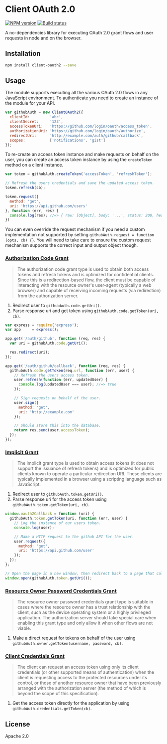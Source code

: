 # Client OAuth 2.0

[![NPM version][npm-image]][npm-url]
[![Build status][travis-image]][travis-url]

A no-dependencies library for executing OAuth 2.0 grant flows and user requests in node and on the browser.

## Installation

```sh
npm install client-oauth2 --save
```

## Usage

The module supports executing all the various OAuth 2.0 flows in any JavaScript environment. To authenticate you need to create an instance of the module for your API.

```javascript
var githubAuth = new ClientOAuth2({
  clientId:         'abc',
  clientSecret:     '123',
  accessTokenUri:   'https://github.com/login/oauth/access_token',
  authorizationUri: 'https://github.com/login/oauth/authorize',
  redirectUri:      'http://example.com/auth/github/callback',
  scopes:           ['notifications', 'gist']
});
```

To re-create an access token instance and make requests on behalf on the user, you can create an access token instance by using the `createToken` method on a client instance.

```javascript
var token = githubAuth.createToken('accessToken', 'refreshToken');

// Refresh the users credentials and save the updated access token.
token.refresh(cb);

token.request({
  method: 'get',
  uri: 'https://api.github.com/users'
}, function (err, res) {
  console.log(res); //=> { raw: [Object], body: '...', status: 200, headers: { ... } }
})
```

You can even override the request mechanism if you need a custom implementation not supported by setting `githubAuth.request = function (opts, cb) {}`. You will need to take care to ensure the custom request mechanism supports the correct input and output object though.

### [Authorization Code Grant](http://tools.ietf.org/html/rfc6749#section-4.1)

> The authorization code grant type is used to obtain both access tokens and refresh tokens and is optimized for confidential clients. Since this is a redirection-based flow, the client must be capable of interacting with the resource owner's user-agent (typically a web browser) and capable of receiving incoming requests (via redirection) from the authorization server.

1. Redirect user to `githubAuth.code.getUri()`.
2. Parse response uri and get token using `githubAuth.code.getToken(uri, cb)`.

```javascript
var express = require('express');
var app     = express();

app.get('/auth/github', function (req, res) {
  var uri = githubAuth.code.getUri();

  res.redirect(uri);
});

app.get('/auth/github/callback', function (req, res) {
  githubAuth.code.getToken(req.url, function (err, user) {
    // Refresh the users access token.
    user.refresh(function (err, updatedUser) {
      console.log(updatedUser === user); //=> true
    });

    // Sign requests on behalf of the user.
    user.sign({
      method: 'get',
      uri: 'http://example.com'
    });

    // Should store this into the database.
    return res.send(user.accessToken);
  });
});
```

### [Implicit Grant](http://tools.ietf.org/html/rfc6749#section-4.2)

>  The implicit grant type is used to obtain access tokens (it does not support the issuance of refresh tokens) and is optimized for public clients known to operate a particular redirection URI. These clients are typically implemented in a browser using a scripting language such as JavaScript.

1. Redirect user to `githubAuth.token.getUri()`.
2. Parse response uri for the access token using `githubAuth.token.getToken(uri, cb)`.

```javascript
window.oauth2Callback = function (uri) {
  githubAuth.token.getToken(uri, function (err, user) {
    // Log the instance of our users token.
    console.log(user);

    // Make a HTTP request to the github API for the user.
    user.request({
      method: 'get',
      uri: 'https://api.github.com/user'
    });
  });
};

// Open the page in a new window, then redirect back to a page that calls our global `oauth2Callback` function.
window.open(githubAuth.token.getUri());
```

### [Resource Owner Password Credentials Grant](http://tools.ietf.org/html/rfc6749#section-4.3)

> The resource owner password credentials grant type is suitable in cases where the resource owner has a trust relationship with the client, such as the device operating system or a highly privileged application.  The authorization server should take special care when enabling this grant type and only allow it when other flows are not viable.

1. Make a direct request for tokens on behalf of the user using `githubAuth.owner.getToken(username, password, cb)`.

### [Client Credentials Grant](http://tools.ietf.org/html/rfc6749#section-4.4)

> The client can request an access token using only its client credentials (or other supported means of authentication) when the client is requesting access to the protected resources under its control, or those of another resource owner that have been previously arranged with the authorization server (the method of which is beyond the scope of this specification).

1. Get the access token directly for the application by using `githubAuth.credentials.getToken(cb)`.

## License

Apache 2.0

[npm-image]: https://img.shields.io/npm/v/client-oauth2.svg?style=flat
[npm-url]: https://npmjs.org/package/client-oauth2
[travis-image]: https://img.shields.io/travis/mulesoft-labs/client-oauth2.svg?style=flat
[travis-url]: https://travis-ci.org/mulesoft-labs/client-oauth2
